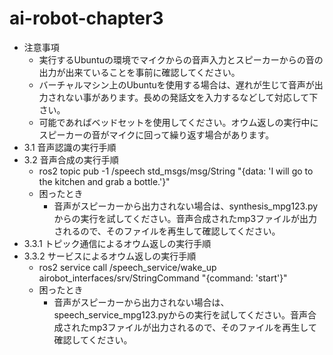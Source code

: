 # ai-robot-chapter3
- 注意事項
  - 実行するUbuntuの環境でマイクからの音声入力とスピーカーからの音の出力が出来ていることを事前に確認してください。
  - バーチャルマシン上のUbuntuを使用する場合は、遅れが生じて音声が出力されない事があります。長めの発話文を入力するなどして対応して下さい。
  - 可能であればベッドセットを使用してください。オウム返しの実行中にスピーカーの音がマイクに回って繰り返す場合があります。
- 3.1 音声認識の実行手順
- 3.2 音声合成の実行手順
  - ros2 topic pub -1 /speech std_msgs/msg/String "{data: 'I will go to the kitchen and grab a bottle.'}"
  - 困ったとき
    - 音声がスピーカーから出力されない場合は、synthesis_mpg123.pyからの実行を試してください。音声合成されたmp3ファイルが出力されるので、そのファイルを再生して確認してください。
- 3.3.1 トピック通信によるオウム返しの実行手順
- 3.3.2 サービスによるオウム返しの実行手順
  - ros2 service call /speech_service/wake_up airobot_interfaces/srv/StringCommand "{command: 'start'}"
  - 困ったとき
    - 音声がスピーカーから出力されない場合は、speech_service_mpg123.pyからの実行を試してください。音声合成されたmp3ファイルが出力されるので、そのファイルを再生して確認してください。
